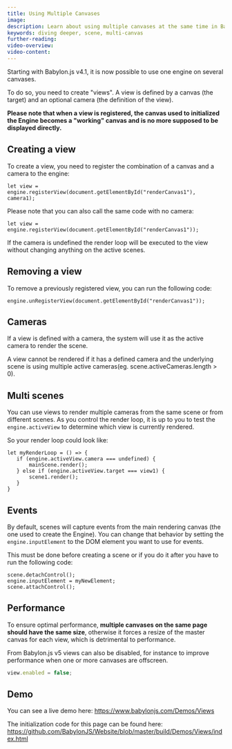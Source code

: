 ```yaml
---
title: Using Multiple Canvases
image: 
description: Learn about using multiple canvases at the same time in Babylon.js.
keywords: diving deeper, scene, multi-canvas
further-reading:
video-overview:
video-content:
---
```


Starting with Babylon.js v4.1, it is now possible to use one engine on several canvases.

To do so, you need to create "views". A view is defined by a canvas (the target) and an optional camera (the definition of the view).

**Please note that when a view is registered, the canvas used to initialized the Engine becomes a "working" canvas and is no more supposed to be displayed directly.**

## Creating a view

To create a view, you need to register the combination of a canvas and a camera to the engine:

```
let view = engine.registerView(document.getElementById("renderCanvas1"), camera1);
```

Please note that you can also call the same code with no camera:
```
let view = engine.registerView(document.getElementById("renderCanvas1"));
```

If the camera is undefined the render loop will be executed to the view without changing anything on the active scenes.

## Removing a view

To remove a previously registered view, you can run the following code:
```
engine.unRegisterView(document.getElementById("renderCanvas1"));
```

## Cameras

If a view is defined with a camera, the system will use it as the active camera to render the scene.

A view cannot be rendered if it has a defined camera and the underlying scene is using multiple active cameras(eg. scene.activeCameras.length > 0).

## Multi scenes

You can use views to render multiple cameras from the same scene or from different scenes. As you control the render loop, it is up to you to test the `engine.activeView` to determine which view is currently rendered.

So your render loop could look like:
```
let myRenderLoop = () => {
   if (engine.activeView.camera === undefined) {
       mainScene.render();
   } else if (engine.activeView.target === view1) {
       scene1.render();
   }
}
```

## Events

By default, scenes will capture events from the main rendering canvas (the one used to create the Engine). You can change that behavior by setting the `engine.inputElement` to the DOM element you want to use for events.

This must be done before creating a scene or if you do it after you have to run the following code:
```
scene.detachControl();
engine.inputElement = myNewElement;
scene.attachControl();
```

## Performance

To ensure optimal performance, **multiple canvases on the same page should have the same size**, otherwise it forces a resize of the master canvas for each view, which is detrimental to performance.

From Babylon.js v5 views can also be disabled, for instance to improve performance when one or more canvases are offscreen.

```javascript
view.enabled = false;
```

## Demo
You can see a live demo here: https://www.babylonjs.com/Demos/Views

The initialization code for this page can be found here: https://github.com/BabylonJS/Website/blob/master/build/Demos/Views/index.html